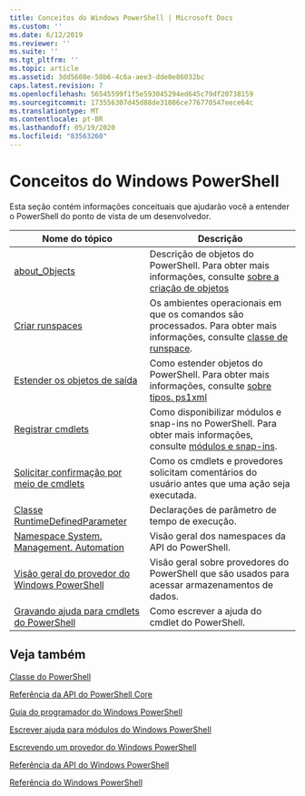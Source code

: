 ```yaml
---
title: Conceitos do Windows PowerShell | Microsoft Docs
ms.custom: ''
ms.date: 6/12/2019
ms.reviewer: ''
ms.suite: ''
ms.tgt_pltfrm: ''
ms.topic: article
ms.assetid: 3dd5608e-50b6-4c6a-aee3-dde0e86032bc
caps.latest.revision: 7
ms.openlocfilehash: 56545599f1f5e593045294ed645c79df20738159
ms.sourcegitcommit: 173556307d45d88de31086ce776770547eece64c
ms.translationtype: MT
ms.contentlocale: pt-BR
ms.lasthandoff: 05/19/2020
ms.locfileid: "83563260"
---
```

# <a name="windows-powershell-concepts"></a>Conceitos do Windows PowerShell

Esta seção contém informações conceituais que ajudarão você a entender o PowerShell do ponto de vista de um desenvolvedor.

|Nome do tópico|Descrição|
|----------------|-----------------|
|[about_Objects](/powershell/module/microsoft.powershell.core/about/about_objects)|Descrição de objetos do PowerShell. Para obter mais informações, consulte [sobre a criação de objetos](/powershell/module/microsoft.powershell.core/about/about_object_creation)|
|[Criar runspaces](../hosting/creating-runspaces.md)|Os ambientes operacionais em que os comandos são processados. Para obter mais informações, consulte [classe de runspace](/dotnet/api/system.management.automation.runspaces.runspace).|
|[Estender os objetos de saída](../cmdlet/extending-output-objects.md)|Como estender objetos do PowerShell. Para obter mais informações, consulte [sobre tipos. ps1xml](/powershell/module/microsoft.powershell.core/about/about_types.ps1xml)|
|[Registrar cmdlets](../cmdlet/registering-cmdlets.md)|Como disponibilizar módulos e snap-ins no PowerShell. Para obter mais informações, consulte [módulos e snap-ins](../cmdlet/modules-and-snap-ins.md).|
|[Solicitar confirmação por meio de cmdlets](../cmdlet/requesting-confirmation-from-cmdlets.md)|Como os cmdlets e provedores solicitam comentários do usuário antes que uma ação seja executada.|
|[Classe RuntimeDefinedParameter](/dotnet/api/system.management.automation.runtimedefinedparameter)|Declarações de parâmetro de tempo de execução.|
|[Namespace System. Management. Automation](/dotnet/api/System.Management.Automation)|Visão geral dos namespaces da API do PowerShell.|
|[Visão geral do provedor do Windows PowerShell](../provider/windows-powershell-provider-overview.md)|Visão geral sobre provedores do PowerShell que são usados para acessar armazenamentos de dados.|
|[Gravando ajuda para cmdlets do PowerShell](../help/writing-help-for-windows-powershell-cmdlets.md)|Como escrever a ajuda do cmdlet do PowerShell.|

## <a name="see-also"></a>Veja também

[Classe do PowerShell](/dotnet/api/system.management.automation.powershell)

[Referência da API do PowerShell Core](/dotnet/api/?view=pscore-6.2.0)

[Guia do programador do Windows PowerShell](windows-powershell-programmer-s-guide.md)

[Escrever ajuda para módulos do Windows PowerShell](../module/writing-help-for-windows-powershell-modules.md)

[Escrevendo um provedor do Windows PowerShell](../provider/writing-a-windows-powershell-provider.md)

[Referência da API do Windows PowerShell](/dotnet/api/?view=powershellsdk-1.1.0)

[Referência do Windows PowerShell](../windows-powershell-reference.md)
